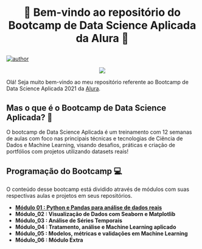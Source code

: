 # <p align="center"> 🎲 Bem-vindo ao repositório do Bootcamp de Data Science Aplicada da Alura 🎲

 [![author](https://img.shields.io/badge/author-gustavolq-blue.svg)](https://www.linkedin.com/in/gustavoquadra/)
  
<p align="center">
  <img src = "https://www.alura.com.br/assets/img/bootcamp/data-science-aplicada/shareImage.1621287442.png">
</p>

Olá! Seja muito bem-vindo ao meu repositório referente ao Bootcamp de Data Science Aplicada 2021 da [Alura](https://www.alura.com.br/).

## Mas o que é o Bootcamp de Data Science Aplicada? 🤔
O bootcamp de Data Science Aplicada é um treinamento com 12 semanas de aulas com foco nas principais técnicas e tecnologias de Ciência de Dados e Machine Learning, visando desafios, práticas e criação de portfólios com projetos utilizando datasets reais!

## Programação do Bootcamp 💻

O conteúdo desse bootcamp está dividido através de módulos com suas respectivas aulas e projetos em seus repositórios.
- **[Módulo 01 : Python e Pandas para análise de dados reais](https://github.com/gustavolq/Bootcamp-DataScience-Alura/tree/main/Modulo_01)**
- **Módulo_02 : Visualização de Dados com Seaborn e Matplotlib**
- **Módulo_03 : Análise de Séries Temporais**
- **Módulo_04 : Tratamento, análise e Machine Learning aplicado**
- **Módulo_05 : Modelos, métricas e validações em Machine Learning**
- **Módulo_06 : Módulo Extra**
